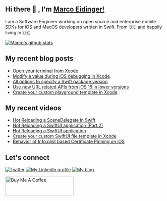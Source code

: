 ## Hi there 👋 , I'm [Marco Eidinger!](https://eidinger.info/)

I am a Software Engineer working on open source and enterprise mobile SDKs for iOS and MacOS developers written in Swift. From 🇩🇪  and happily living in 🇺🇸

[![Marco's github stats](https://github-readme-stats.vercel.app/api?username=MarcoEidinger&count_private=false&show_icons=true&theme=radical)](https://github.com/anuraghazra/github-readme-stats)

## My recent blog posts
<!-- BLOG-POST-LIST:START -->
- [Open your terminal from Xcode](https://blog.eidinger.info/open-your-terminal-from-xcode)
- [Modify a value during iOS debugging in Xcode](https://blog.eidinger.info/modify-a-value-during-ios-debugging-in-xcode)
- [All options to specify a Swift package version](https://blog.eidinger.info/all-options-to-specify-a-swift-package-version)
- [Use new URL related APIs from iOS 16 in lower versions](https://blog.eidinger.info/use-new-url-related-apis-from-ios-16-in-lower-versions)
- [Create your custom playground template in Xcode](https://blog.eidinger.info/create-your-custom-playground-template-in-xcode)
<!-- BLOG-POST-LIST:END -->

## My recent videos
<!-- YOUTUBE-ALL:START -->
- [Hot Reloading a SceneDelegate in Swift](https://www.youtube.com/watch?v=JIfip0s3KX8)
- [Hot Reloading a SwiftUI application &lpar;Part 2&rpar;](https://www.youtube.com/watch?v=U7-CD-lSWdM)
- [Hot Reloading a SwiftUI application](https://www.youtube.com/watch?v=amBkjVfgFL8)
- [Create your custom SwiftUI file template in Xcode](https://www.youtube.com/watch?v=h8js3e657xc)
- [Behavior of Info.plist based Certificate Pinning on iOS](https://www.youtube.com/watch?v=ZC0KpydbzWc)
<!-- YOUTUBE-ALL:END -->

## Let's connect
[![Twitter](https://img.shields.io/badge/twitter-blue.svg?&style=for-the-badge&logo=twitter&logoColor=white)](http://twitter.com/MarcoEidinger)
[![My LinkedIn profile](https://img.shields.io/badge/linkedin-%230077B5.svg?&style=for-the-badge&logo=linkedin&logoColor=white)](https://www.linkedin.com/in/marco-eidinger-6098a512/)
[![My blog](https://img.shields.io/badge/Hashnode-%232962FF.svg?&style=for-the-badge&logo=hashnode&logoColor=white)](https://blog.eidinger.info)

<a href="https://www.buymeacoffee.com/MarcoEidinger" target="_blank"><img src="https://cdn.buymeacoffee.com/buttons/v2/default-yellow.png" alt="Buy Me A Coffee" style="height: 60px !important;width: 217px !important;" ></a>
